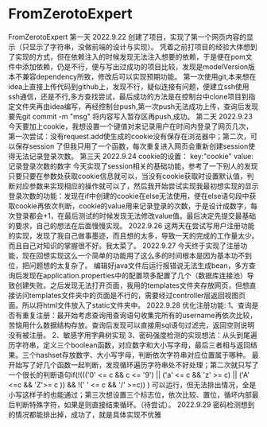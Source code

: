 # FromZerotoExpert

FromZerotoExpert
第一天 2022.9.22 创建了项目，实现了第一个网页内容的显示（只显示了字符串，没做前端的设计与实现）。
  凭着之前打项目的经验大体想到了实现的方式，但在依赖注入的时候发现无法注入想要的依赖，于是便在pom文件中添加依赖，仍是不行，便与写出过成功的项目比较，发现是modelVersion版本不兼容dependency所致，修改后可以实现预期功能。
  第一次使用git,本来想在idea上直接上传代码到github上，发现不行，疑似连接有问题，便建立ssh使用ssh通信，还是不行,多方查找尝试，最后成功的方法是在控制台中clone项目到指定文件夹再由idea编写，再经控制台push,第一次push无法成功上传，查询后发现要先git commit -m "msg" 将内容写入暂存区再push,成功。
第二天 2022.9.23
   今天要加上cookie，我想设置一个键值对来记录用户在时间内登录了网页几次，第一次尝试：没有request.add使生成的cookie没有保存在浏览器中；第二次，可以保存session
   了但我只用了一个函数，每次重复进入网页会重新创建session使得无法记录登录次数。
第三天 2022.9.24
cookie的设置： key:"cookie" value:记录登录次数的数字
   今天实现了session相关的基础功能，参考了一下别人的发现只要只要在参数处获取cookie信息就可以，当没有cookie获取时设置默认值，判断对应参数来实现相应的操作就可以了，然后我开始尝试实现我最初想实现的显示登录次数的功能：发现在if中创建的cookie在else无法使用，便在else语句段中获取cookie再依次判断，cookie的value用来记录登录的次数，于是设计成数字，每次登录都会+1，在最后测试的时候发现无法修改value值。最后决定先提交最基础的要求，自己的想法在后面慢慢实现。
2022.9.26
这两天在尝试写用户注册功能的实现，发现了我自己做事墨迹，而且想的太多，导致一天的完成的工作量太少。而且自己对知识的掌握很不好。我太菜了。
2022.9.27
今天终于实现了注册功能，现在回想实现这么一个简单的功能用了这么多的时间根本是因为基本功不到位，把问题想的太复杂了。
编辑好java文件后运行报错说无法生成bean，多方查询后发现在application.properties中的配置项多配置了几个（数据库连接池）导致创建失败。之后发现无法打开页面，我用的templates文件夹存放网页，但想直接访问templates文件夹中的页面是不行的，需要经过controller层返回视图页面。所以将html文件放入了static文件夹中。
2022.9.28
优化注册功能:
1、查询是否有重复注册：最开始考虑查询用查询语句收集完所有的username再依次比较，苦恼用什么数据结构存放。查询后发现可以直接用sql语句过滤完，返回空则说明没有被注册。
2、敏感字用字典树实现
3、密码强度检测的实现想法：从头到尾遍历字符串，定义三个boolean函数，对应数字和大小写字母，最后三者相与返回结果。三个hashset存放数字、大小写字母，判断依次字符串对应位置属于哪种。
最开始写了好几个函数一起判断，发现循环遍历字符串处不好处理；第二次就只写了一个很长的判断语句if(!((('0' <= c && c <= '9') || ('a' <= c && 'z' >= c) || ('A' <=c && 'Z'>= c )) && !(' ' <= c && '/' >=c)) ) 可以运行，但无法排出情况，全是小写这样子的也能通过；第三次想设置三个标志位，依次比较、置位，循坏内部最后判断特殊字符，如果是则直接结束循环。（待尝试）。
2022.9.29
密码检测想到的情况都能排出掉，成功了，就是具体实现不优雅

